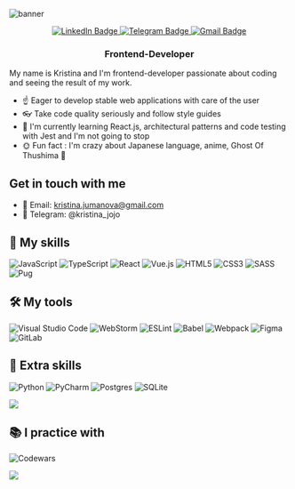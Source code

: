 ![banner](https://user-images.githubusercontent.com/89603206/188308562-ca8f7bc0-2f68-4322-97ff-a386aad692b0.png)
<!-- <h1 align="center">I'm Kristina Jumanova (Кристина Джуманова)! -->
<!-- <img src="https://github.com/blackcater/blackcater/raw/main/images/Hi.gif" height="32"/></h1> -->
<div id="badges" align="center">
  <a href="https://www.linkedin.com/in/kristina-jumanova/">
    <img src="https://img.shields.io/badge/linkedin-%230077B5.svg?style=for-the-badge&logo=linkedin&logoColor=white" alt="LinkedIn Badge"/>
  </a>
  <a href="https://t.me/kristina_jojo">
    <img src="https://img.shields.io/badge/Telegram-2CA5E0?style=for-the-badge&logo=telegram&logoColor=white" alt="Telegram Badge"/>
  </a>
  <a href="mailto:kristina.jumanova@gmail.com">
    <img src="https://img.shields.io/badge/Gmail-D14836?style=for-the-badge&logo=gmail&logoColor=white" alt="Gmail Badge"/>
  </a>
</div>
<h3 align="center">Frontend-Developer</h3>

My name is Kristina and I'm frontend-developer passionate about coding and seeing the result of my work.

- :point_up: Eager to develop stable web applications with care of the user
- :eyeglasses: Take code quality seriously and follow style guides
- 🌱 I'm currently learning React.js, architectural patterns and code testing with Jest and I'm not going to stop
- :sun_with_face: Fun fact : I'm crazy about Japanese language, anime, Ghost Of Thushima :mount_fuji:

## Get in touch with me
- 📧 Email: kristina.jumanova@gmail.com
- 📱 Telegram: @kristina_jojo

## :muscle: My skills 
![JavaScript](https://img.shields.io/badge/javascript-%23323330.svg?style=for-the-badge&logo=javascript&logoColor=%23F7DF1E)
![TypeScript](https://img.shields.io/badge/typescript-%23007ACC.svg?style=for-the-badge&logo=typescript&logoColor=white)
![React](https://img.shields.io/badge/react-%2320232a.svg?style=for-the-badge&logo=react&logoColor=%2361DAFB) 
![Vue.js](https://img.shields.io/badge/vuejs-%2335495e.svg?style=for-the-badge&logo=vuedotjs&logoColor=%234FC08D)
![HTML5](https://img.shields.io/badge/html5-%23E34F26.svg?style=for-the-badge&logo=html5&logoColor=white)
![CSS3](https://img.shields.io/badge/css3-%231572B6.svg?style=for-the-badge&logo=css3&logoColor=white)
![SASS](https://img.shields.io/badge/SASS-hotpink.svg?style=for-the-badge&logo=SASS&logoColor=white)
![Pug](https://img.shields.io/badge/Pug-FFF?style=for-the-badge&logo=pug&logoColor=A86454)


## 🛠️ My tools 
![Visual Studio Code](https://img.shields.io/badge/Visual%20Studio%20Code-0078d7.svg?style=for-the-badge&logo=visual-studio-code&logoColor=white)
![WebStorm](https://img.shields.io/badge/webstorm-143?style=for-the-badge&logo=webstorm&logoColor=white&color=black)
![ESLint](https://img.shields.io/badge/ESLint-4B3263?style=for-the-badge&logo=eslint&logoColor=white)
![Babel](https://img.shields.io/badge/Babel-F9DC3e?style=for-the-badge&logo=babel&logoColor=black)
![Webpack](https://img.shields.io/badge/webpack-%238DD6F9.svg?style=for-the-badge&logo=webpack&logoColor=black)
![Figma](https://img.shields.io/badge/figma-%23F24E1E.svg?style=for-the-badge&logo=figma&logoColor=white)
![GitLab](https://img.shields.io/badge/gitlab-%23181717.svg?style=for-the-badge&logo=gitlab&logoColor=white)
<!-- [![My Skills](https://skillicons.dev/icons?i=js,ts,html,css,sass,vue,react,webpack,pug,figma,gitlab,bash,py,postgres,sqlite,matlab&perline=5)]() -->


## :metal: Extra skills 
![Python](https://img.shields.io/badge/python-3670A0?style=for-the-badge&logo=python&logoColor=ffdd54)
![PyCharm](https://img.shields.io/badge/pycharm-143?style=for-the-badge&logo=pycharm&logoColor=black&color=black&labelColor=green)
![Postgres](https://img.shields.io/badge/postgres-%23316192.svg?style=for-the-badge&logo=postgresql&logoColor=white)
![SQLite](https://img.shields.io/badge/sqlite-%2307405e.svg?style=for-the-badge&logo=sqlite&logoColor=white)

<a href="https://www.mathworks.com/products/matlab.html" target="_blank"><img src="https://skillicons.dev/icons?i=matlab&perline=5"></a>


## :books: I practice with 
<!-- [![codewars](https://www.codewars.com/users/theAshbringer/badges/large)](https://www.codewars.com/users/theAshbringer)    -->
![Codewars](https://github.r2v.ch/codewars?user=theAshbringer&top_languages=true)

<a href="https://www.youtube.com/channel/UCDzGdB9TTgFm8jRXn1tBdoA" target="_blank"><img src="https://img.shields.io/badge/YouTube-%23FF0000.svg?style=for-the-badge&logo=YouTube&logoColor=white"></a>
